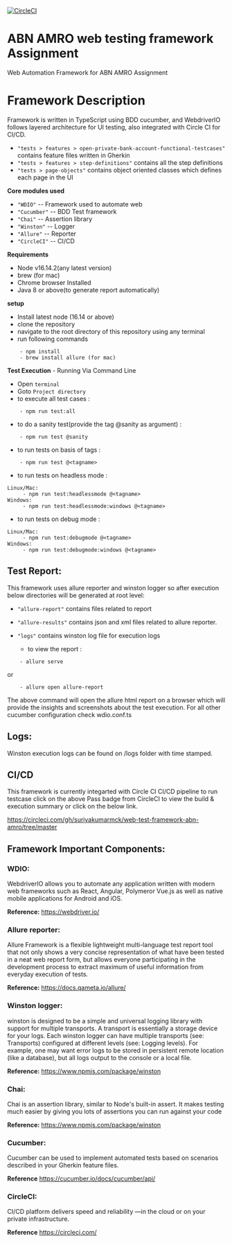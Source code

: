 [![CircleCI](https://circleci.com/gh/suriyakumarmck/web-test-framework-abn-amro/tree/master.svg?style=svg)](https://circleci.com/gh/suriyakumarmck/web-test-framework-abn-amro/tree/master)

# ABN AMRO web testing framework Assignment
Web Automation Framework for ABN AMRO Assignment

# Framework Description

Framework is written in TypeScript using BDD cucumber, and WebdriverIO follows layered architecture for UI testing, also integrated with Circle CI for CI/CD.


- ```"tests > features > open-private-bank-account-functional-testcases"``` contains feature files written in Gherkin 
- ```"tests > features > step-definitions"``` contains all the step definitions
- ```"tests > page-objects"``` contains object oriented classes which defines each page in the UI

**Core modules used** 

- ```"WDIO"```     -- Framework used to automate web
- ```"Cucumber"``` -- BDD Test framework 
- ```"Chai"```     -- Assertion library
- ```"Winston"```  -- Logger
- ```"Allure"```   -- Reporter
- ```"CircleCI"``` -- CI/CD

**Requirements** 
- Node v16.14.2(any latest version)
- brew (for mac)
- Chrome browser Installed
- Java 8 or above(to generate report automatically)

**setup**
- Install latest node (16.14 or above)
- clone the repository
- navigate to the root directory of this repository using any terminal
- run following commands
 > 
        - npm install
        - brew install allure (for mac)
 
 **Test Execution** - Running Via Command Line
 - Open ```terminal```
 - Goto ```Project directory```
 - to execute all test cases : 
 > 
 		- npm run test:all
 
 - to do a sanity test(provide the tag @sanity as argument) : 
 > 
 		- npm run test @sanity
    
 - to run tests on basis of tags : 
 > 
 		- npm run test @<tagname>

 - to run tests on headless mode : 
 > 
 	Linux/Mac:
		 - npm run test:headlessmode @<tagname>
	Windows:
	     - npm run test:headlessmode:windows @<tagname>

 - to run tests on debug mode : 
 > 
 	Linux/Mac:
		 - npm run test:debugmode @<tagname>
	Windows:
	     - npm run test:debugmode:windows @<tagname>

## Test Report: 
 This framework uses allure reporter and winston logger so after execution below directories will be generated at root level:
- ```"allure-report"``` contains files related to report
- ```"allure-results"``` contains json and xml files related to allure reporter.
- ```"logs"```  contains winston log file for execution logs

   - to view the report : 
 > 
 		- allure serve 
  or
> 
 		- allure open allure-report 
 The above command will open the allure html report on a browser which will provide the insights and screenshots about the test execution.
 For all other cucumber configuration check wdio.conf.ts

## Logs:
Winston execution logs can be found on /logs folder with time stamped.

## CI/CD
This framework is currently integarted with Circle CI CI/CD pipeline to run testcase click on the above Pass badge from CircleCI to view the build & execution summary or click on the below link.

https://circleci.com/gh/suriyakumarmck/web-test-framework-abn-amro/tree/master

## Framework Important Components:

### WDIO:
WebdriverIO allows you to automate any application written with modern web frameworks such as React, Angular, Polymeror Vue.js as well as native mobile applications for Android and iOS.

**Reference:** https://webdriver.io/

### Allure reporter:
Allure Framework is a flexible lightweight multi-language test report tool that not only shows a very concise representation of what have been tested in a neat web report form, but allows everyone participating in the development process to extract maximum of useful information from everyday execution of tests.

**Reference:** https://docs.qameta.io/allure/

### Winston logger:
winston is designed to be a simple and universal logging library with support for multiple transports. A transport is essentially a storage device for your logs. Each winston logger can have multiple transports (see: Transports) configured at different levels (see: Logging levels). For example, one may want error logs to be stored in persistent remote location (like a database), but all logs output to the console or a local file.

**Reference:** https://www.npmjs.com/package/winston

### Chai:
Chai is an assertion library, similar to Node's built-in assert. It makes testing much easier by giving you lots of assertions you can run against your code

**Reference:** https://www.npmjs.com/package/winston

### Cucumber:
Cucumber can be used to implement automated tests based on scenarios described in your Gherkin feature files.

**Reference** https://cucumber.io/docs/cucumber/api/

### CircleCI:
 CI/CD platform delivers speed and reliability —in the cloud or on your private infrastructure.
 
 **Reference** https://circleci.com/

